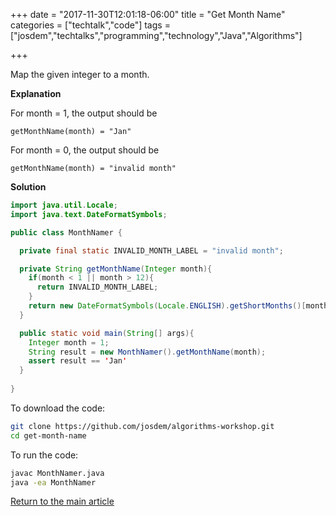+++
date = "2017-11-30T12:01:18-06:00"
title = "Get Month Name"
categories = ["techtalk","code"]
tags = ["josdem","techtalks","programming","technology","Java","Algorithms"]

+++


Map the given integer to a month.


**Explanation**

For month = 1, the output should be

```
getMonthName(month) = "Jan"
```

For month = 0, the output should be

```
getMonthName(month) = "invalid month"
```


**Solution**

```java
import java.util.Locale;
import java.text.DateFormatSymbols;

public class MonthNamer {

  private final static INVALID_MONTH_LABEL = "invalid month";

  private String getMonthName(Integer month){		
	if(month < 1 || month > 12){
	  return INVALID_MONTH_LABEL;
	}
	return new DateFormatSymbols(Locale.ENGLISH).getShortMonths()[month-1];
  }

  public static void main(String[] args){
	Integer month = 1;
	String result = new MonthNamer().getMonthName(month);
	assert result == 'Jan'
  }
	
}
```

To download the code:

```bash
git clone https://github.com/josdem/algorithms-workshop.git
cd get-month-name
```

To run the code:

```bash
javac MonthNamer.java
java -ea MonthNamer
```


[Return to the main article](/techtalk/algorithms)